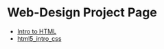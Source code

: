 # Web-Design Project Page

<ul> 
    <li><a href="intro_to_html/index.html" target="_blank">Intro to HTML</a></li>
    <li><a href="html5_intro_css" target="_blank">html5_intro_css</a></li>
</ul>
